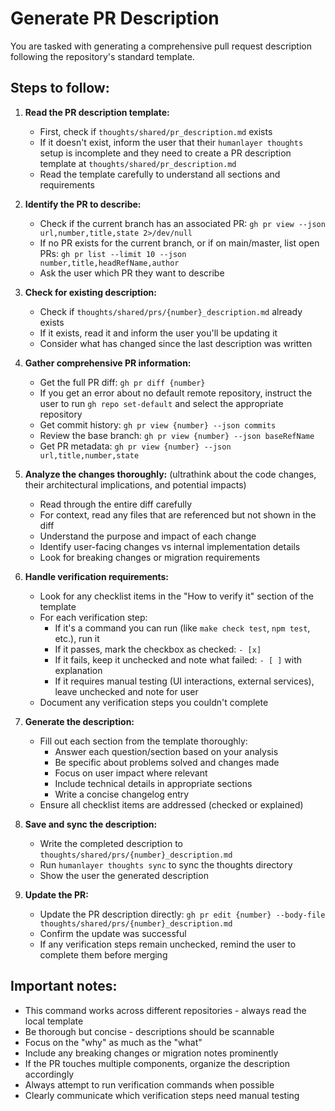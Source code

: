 # Generate PR Description

You are tasked with generating a comprehensive pull request description following the repository's standard template.

## Steps to follow:

1. **Read the PR description template:**

   - First, check if `thoughts/shared/pr_description.md` exists
   - If it doesn't exist, inform the user that their `humanlayer thoughts` setup is incomplete and they need to create a PR description template at `thoughts/shared/pr_description.md`
   - Read the template carefully to understand all sections and requirements

2. **Identify the PR to describe:**

   - Check if the current branch has an associated PR: `gh pr view --json url,number,title,state 2>/dev/null`
   - If no PR exists for the current branch, or if on main/master, list open PRs: `gh pr list --limit 10 --json number,title,headRefName,author`
   - Ask the user which PR they want to describe

3. **Check for existing description:**

   - Check if `thoughts/shared/prs/{number}_description.md` already exists
   - If it exists, read it and inform the user you'll be updating it
   - Consider what has changed since the last description was written

4. **Gather comprehensive PR information:**

   - Get the full PR diff: `gh pr diff {number}`
   - If you get an error about no default remote repository, instruct the user to run `gh repo set-default` and select the appropriate repository
   - Get commit history: `gh pr view {number} --json commits`
   - Review the base branch: `gh pr view {number} --json baseRefName`
   - Get PR metadata: `gh pr view {number} --json url,title,number,state`

5. **Analyze the changes thoroughly:** (ultrathink about the code changes, their architectural implications, and potential impacts)

   - Read through the entire diff carefully
   - For context, read any files that are referenced but not shown in the diff
   - Understand the purpose and impact of each change
   - Identify user-facing changes vs internal implementation details
   - Look for breaking changes or migration requirements

6. **Handle verification requirements:**

   - Look for any checklist items in the "How to verify it" section of the template
   - For each verification step:
     - If it's a command you can run (like `make check test`, `npm test`, etc.), run it
     - If it passes, mark the checkbox as checked: `- [x]`
     - If it fails, keep it unchecked and note what failed: `- [ ]` with explanation
     - If it requires manual testing (UI interactions, external services), leave unchecked and note for user
   - Document any verification steps you couldn't complete

7. **Generate the description:**

   - Fill out each section from the template thoroughly:
     - Answer each question/section based on your analysis
     - Be specific about problems solved and changes made
     - Focus on user impact where relevant
     - Include technical details in appropriate sections
     - Write a concise changelog entry
   - Ensure all checklist items are addressed (checked or explained)

8. **Save and sync the description:**

   - Write the completed description to `thoughts/shared/prs/{number}_description.md`
   - Run `humanlayer thoughts sync` to sync the thoughts directory
   - Show the user the generated description

9. **Update the PR:**
   - Update the PR description directly: `gh pr edit {number} --body-file thoughts/shared/prs/{number}_description.md`
   - Confirm the update was successful
   - If any verification steps remain unchecked, remind the user to complete them before merging

## Important notes:

- This command works across different repositories - always read the local template
- Be thorough but concise - descriptions should be scannable
- Focus on the "why" as much as the "what"
- Include any breaking changes or migration notes prominently
- If the PR touches multiple components, organize the description accordingly
- Always attempt to run verification commands when possible
- Clearly communicate which verification steps need manual testing
